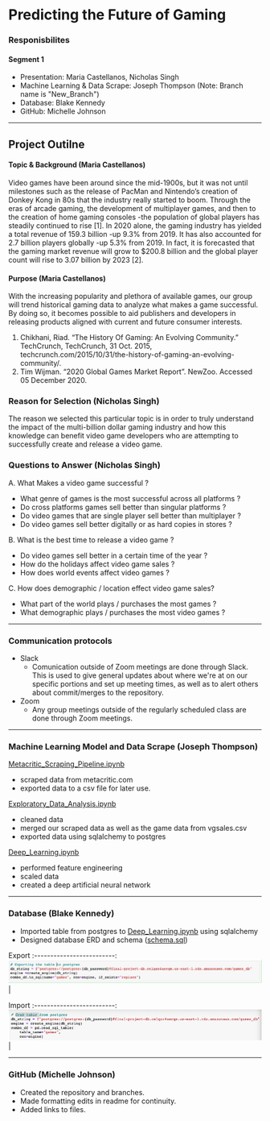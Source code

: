 # Predicting the Future of Gaming
### Responisbilites
#### Segment 1
- Presentation: Maria Castellanos, Nicholas Singh
- Machine Learning & Data Scrape: Joseph Thompson (Note: Branch name is "New_Branch")
- Database: Blake Kennedy
- GitHub: Michelle Johnson
---
## Project Outilne
#### Topic & Background (Maria Castellanos)

Video games have been around since the mid-1900s, but it was not until milestones such as the release of PacMan and Nintendo’s creation of Donkey Kong in 80s that the industry really started to boom. Through the eras of arcade gaming, the development of multiplayer games, and then to the creation of home gaming consoles -the population of global players has steadily continued to rise [1]. In 2020 alone, the gaming industry has yielded a total revenue of 159.3 billion -up 9.3% from 2019. It has also accounted for 2.7 billion players globally -up 5.3% from 2019. In fact, it is forecasted that the gaming market revenue will grow to $200.8 billion and the global player count will rise to 3.07 billion by 2023 [2]. 

#### Purpose (Maria Castellanos)

With the increasing popularity and plethora of available games, our group will trend historical gaming data to analyze what makes a game successful. By doing so, it becomes possible to aid publishers and developers in releasing products aligned with current and future consumer interests. 

1.	Chikhani, Riad. “The History Of Gaming: An Evolving Community.” TechCrunch, TechCrunch, 31 Oct. 2015, techcrunch.com/2015/10/31/the-history-of-gaming-an-evolving-community/. 
2.	Tim Wijman. “2020 Global Games Market Report”. NewZoo. Accessed 05 December 2020.

### Reason for Selection (Nicholas Singh)

The reason we selected this particular topic is in order to truly understand the impact of the multi-billion dollar gaming industry and how this knowledge can benefit video game developers who are attempting to successfully create and release a video game.

### Questions to Answer (Nicholas Singh)

A. What Makes a video game successful ?
- What genre of games is the most successful across all platforms ?
- Do cross platforms games sell better than singular platforms ?
- Do video games that are single player sell better than multiplayer ?
- Do video games sell better digitally or as hard copies in stores ?

B. What is the best time to release a video game ? 
- Do video games sell better in a certain time of the year ?
- How do the holidays affect video game sales ?
- How does world events affect video games ? 

C. How does demographic / location effect video game sales?
- What part of the world plays / purchases the most games ?
- What demographic plays / purchases the most video games ?

---
### Communication protocols
* Slack
  - Comunication outside of Zoom meetings are done through Slack. This is used to give general updates about where we're at on our specific portions and set up meeting times, as well as to alert others about commit/merges to the repository.
* Zoom
  - Any group meetings outside of the regularly scheduled class are done through Zoom meetings.
---
### Machine Learning Model and Data Scrape (Joseph Thompson)
[Metacritic_Scraping_Pipeline.ipynb](./Notebooks/Metacritic_Scraping_Pipeline.ipynb)
* scraped data from metacritic.com
* exported data to a csv file for later use.

[Exploratory_Data_Analysis.ipynb](./Notebooks/Exploratory_Data_Analysis.ipynb)
* cleaned data 
* merged our scraped data as well as the game data from vgsales.csv
* exported data using sqlalchemy to postgres

[Deep_Learning.ipynb](./Notebooks/Deep_Learning.ipynb)
* performed feature engineering 
* scaled data 
* created a deep artificial neural network
---

### Database (Blake Kennedy)
* Imported table from postgres to [Deep_Learning.ipynb](./Notebooks/Deep_Learning.ipynb) using sqlalchemy
* Designed database ERD and schema ([schema.sql](.Database/schema.sql))

Export 
:-------------------------:
![](Resources/export.png)|

Import 
:-------------------------:
![](Resources/import.png)|

---

### GitHub (Michelle Johnson)
* Created the repository and branches.
* Made formatting edits in readme for continuity.
* Added links to files.
